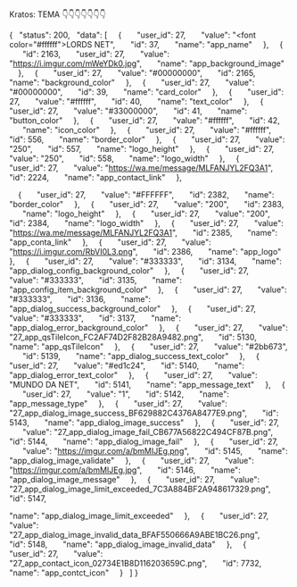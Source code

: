 Kratos:
TEMA
👇👇👇👇👇👇👇


{
  "status": 200, 
  "data": [
    {
      "user_id": 27, 
      "value": "<font color=\"#ffffff\">LORDS NET</font>", 
      "id": 37, 
      "name": "app_name"
    }, 
    {
      "id": 2163, 
      "user_id": 27, 
      "value": "https://i.imgur.com/mWeYDk0.jpg", 
      "name": "app_background_image"
    },
    {
      "user_id": 27, 
      "value": "#00000000", 
      "id": 2165, 
      "name": "background_color"
    }, 
    {
      "user_id": 27, 
      "value": "#00000000", 
      "id": 39, 
      "name": "card_color"
    }, 
    {
      "user_id": 27, 
      "value": "#ffffff", 
      "id": 40, 
      "name": "text_color"
    }, 
    {
      "user_id": 27, 
      "value": "#33000000", 
      "id": 41, 
      "name": "button_color"
    }, 
    {
      "user_id": 27, 
      "value": "#ffffff", 
      "id": 42, 
      "name": "icon_color"
    }, 
    {
      "user_id": 27, 
      "value": "#ffffff", 
      "id": 556, 
      "name": "border_color"
    }, 
    {
      "user_id": 27, 
      "value": "250", 
      "id": 557, 
      "name": "logo_height"
    }, 
    {
      "user_id": 27, 
      "value": "250", 
      "id": 558, 
      "name": "logo_width"
    }, 
    {
      "user_id": 27, 
      "value": "https://wa.me/message/MLFANJYL2FQ3A1", 
      "id": 2224, 
      "name": "app_contact_link"
    }, 

    {
      "user_id": 27, 
      "value": "#FFFFFF", 
      "id": 2382, 
      "name": "border_color"
    }, 
    {
      "user_id": 27, 
      "value": "200", 
      "id": 2383, 
      "name": "logo_height"
    }, 
    {
      "user_id": 27, 
      "value": "200", 
      "id": 2384, 
      "name": "logo_width"
    }, 
    {
      "user_id": 27, 
      "value": "https://wa.me/message/MLFANJYL2FQ3A1", 
      "id": 2385, 
      "name": "app_conta_link"
    }, 
    {
      "user_id": 27, 
      "value": "https://i.imgur.com/RbVI0L3.png", 
      "id": 2386, 
      "name": "app_logo"
    },
    {
      "user_id": 27, 
      "value": "#333333", 
      "id": 3134, 
      "name": "app_dialog_config_background_color"
    }, 
    {
      "user_id": 27, 
      "value": "#333333", 
      "id": 3135, 
      "name": "app_config_item_background_color"
    }, 
    {
      "user_id": 27, 
      "value": "#333333", 
      "id": 3136, 
      "name": "app_dialog_success_background_color"
    }, 
    {
      "user_id": 27, 
      "value": "#333333", 
      "id": 3137, 
      "name": "app_dialog_error_background_color"
    }, 
    {
      "user_id": 27, 
      "value": "27_app_qsTileIcon_FC2AF74D2F82B28A9482.png", 
      "id": 5130, 
      "name": "app_qsTileIcon"
    }, 
    {
      "user_id": 27, 
      "value": "#2bb673", 
      "id": 5139, 
      "name": "app_dialog_success_text_color"
    }, 
    {
      "user_id": 27, 
      "value": "#ed1c24", 
      "id": 5140, 
      "name": "app_dialog_error_text_color"
    }, 
    {
      "user_id": 27, 
      "value": "MUNDO DA NET", 
      "id": 5141, 
      "name": "app_message_text"
    }, 
    {
      "user_id": 27, 
      "value": "1", 
      "id": 5142, 
      "name": "app_message_type"
    }, 
    {
      "user_id": 27, 
      "value": "27_app_dialog_image_success_BF629882C4376A8477E9.png", 
      "id": 5143, 
      "name": "app_dialog_image_success"
    }, 
    {
      "user_id": 27, 
      "value": "27_app_dialog_image_fail_CB677A56822C494CF87B.png", 
      "id": 5144, 
      "name": "app_dialog_image_fail"
    }, 
    {
      "user_id": 27, 
      "value": "https://imgur.com/a/bmMIJEg.png", 
      "id": 5145, 
      "name": "app_dialog_image_validate"
    }, 
    {
      "user_id": 27, 
      "value": "https://imgur.com/a/bmMIJEg.jpg", 
      "id": 5146, 
      "name": "app_dialog_image_message"
    }, 
    {
      "user_id": 27, 
      "value": "27_app_dialog_image_limit_exceeded_7C3A884BF2A948617329.png", 
      "id": 5147, 

"name": "app_dialog_image_limit_exceeded"
    }, 
    {
      "user_id": 27, 
      "value": "27_app_dialog_image_invalid_data_BFAF550666A9ABE1BC26.png", 
      "id": 5148, 
      "name": "app_dialog_image_invalid_data"
    }, 
    {
      "user_id": 27, 
      "value": "27_app_contact_icon_02734E1B8D116203659C.png", 
      "id": 7732, 
      "name": "app_contct_icon"
    }
  ]
}
